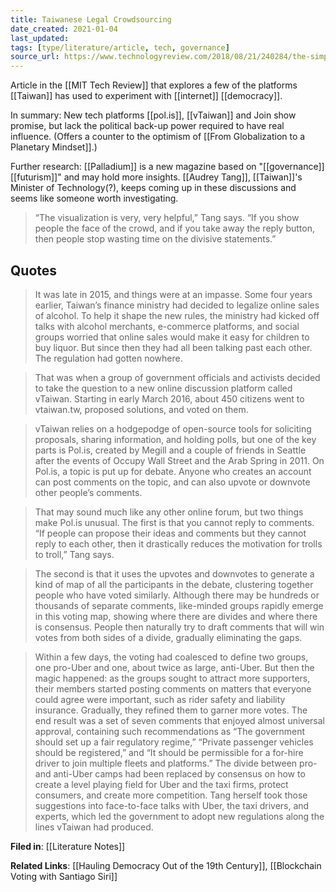 ```yaml
---
title: Taiwanese Legal Crowdsourcing
date_created: 2021-01-04
last_updated:
tags: [type/literature/article, tech, governance]
source_url: https://www.technologyreview.com/2018/08/21/240284/the-simple-but-ingenious-system-taiwan-uses-to-crowdsource-its-laws/
---
```

Article in the [[MIT Tech Review]] that explores a few of the platforms [[Taiwan]] has used to experiment with [[internet]] [[democracy]].

In summary: New tech platforms [[pol.is]], [[vTaiwan]] and Join show promise, but lack the political back-up power required to have real influence. (Offers a counter to the optimism of [[From Globalization to a Planetary Mindset]].)

Further research: [[Palladium]] is a new magazine based on "[[governance]] [[futurism]]" and may hold more insights. [[Audrey Tang]], [[Taiwan]]'s Minister of Technology(?), keeps coming up in these discussions and seems like someone worth investigating.

> “The visualization is very, very helpful,” Tang says. “If you show people the face of the crowd, and if you take away the reply button, then people stop wasting time on the divisive statements.”

## Quotes

> It was late in 2015, and things were at an impasse. Some four years earlier, Taiwan’s finance ministry had decided to legalize online sales of alcohol. To help it shape the new rules, the ministry had kicked off talks with alcohol merchants, e-commerce platforms, and social groups worried that online sales would make it easy for children to buy liquor. But since then they had all been talking past each other. The regulation had gotten nowhere.  

> That was when a group of government officials and activists decided to take the question to a new online discussion platform called vTaiwan. Starting in early March 2016, about 450 citizens went to vtaiwan.tw, proposed solutions, and voted on them.  

> vTaiwan relies on a hodgepodge of open-source tools for soliciting proposals, sharing information, and holding polls, but one of the key parts is Pol.is, created by Megill and a couple of friends in Seattle after the events of Occupy Wall Street and the Arab Spring in 2011. On Pol.is, a topic is put up for debate. Anyone who creates an account can post comments on the topic, and can also upvote or downvote other people’s comments.  

> That may sound much like any other online forum, but two things make Pol.is unusual. The first is that you cannot reply to comments. “If people can propose their ideas and comments but they cannot reply to each other, then it drastically reduces the motivation for trolls to troll,” Tang says.  

> The second is that it uses the upvotes and downvotes to generate a kind of map of all the participants in the debate, clustering together people who have voted similarly. Although there may be hundreds or thousands of separate comments, like-minded groups rapidly emerge in this voting map, showing where there are divides and where there is consensus. People then naturally try to draft comments that will win votes from both sides of a divide, gradually eliminating the gaps.  

> Within a few days, the voting had coalesced to define two groups, one pro-Uber and one, about twice as large, anti-Uber. But then the magic happened: as the groups sought to attract more supporters, their members started posting comments on matters that everyone could agree were important, such as rider safety and liability insurance. Gradually, they refined them to garner more votes. The end result was a set of seven comments that enjoyed almost universal approval, containing such recommendations as “The government should set up a fair regulatory regime,” “Private passenger vehicles should be registered,” and “It should be permissible for a for-hire driver to join multiple fleets and platforms.” The divide between pro- and anti-Uber camps had been replaced by consensus on how to create a level playing field for Uber and the taxi firms, protect consumers, and create more competition. Tang herself took those suggestions into face-to-face talks with Uber, the taxi drivers, and experts, which led the government to adopt new regulations along the lines vTaiwan had produced.  


**Filed in**: [[Literature Notes]]

**Related Links**: [[Hauling Democracy Out of the 19th Century]], [[Blockchain Voting with Santiago Siri]]
